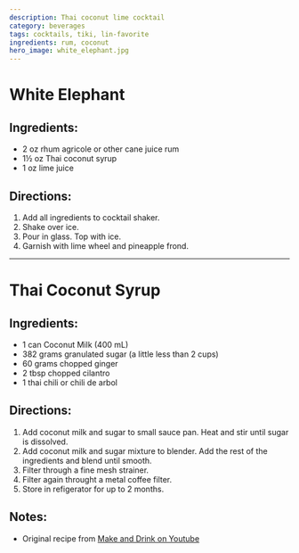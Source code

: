 ```yaml
---
description: Thai coconut lime cocktail
category: beverages
tags: cocktails, tiki, lin-favorite
ingredients: rum, coconut
hero_image: white_elephant.jpg
---
```


# White Elephant

## Ingredients:

- 2 oz rhum agricole or other cane juice rum
- 1½ oz Thai coconut syrup
- 1 oz lime juice

## Directions:

1. Add all ingredients to cocktail shaker.
2. Shake  over ice.
3. Pour in glass. Top with ice.
4. Garnish with lime wheel and pineapple frond.

* * *

# Thai Coconut Syrup

## Ingredients:

- 1 can Coconut Milk (400 mL)
- 382 grams granulated sugar (a little less than 2 cups)
- 60 grams chopped ginger
- 2 tbsp chopped cilantro
- 1 thai chili or chili de arbol

## Directions:

1. Add coconut milk and sugar to small sauce pan. Heat and stir until sugar is dissolved.
2. Add coconut milk and sugar mixture to blender. Add the rest of the ingredients and blend until smooth.
3. Filter through a fine mesh strainer.
4. Filter again throught a metal coffee filter.
5. Store in refigerator for up to 2 months.

## Notes: 

- Original recipe from [Make and Drink on Youtube](https://www.youtube.com/watch?v=NDKElsxCdbA)
